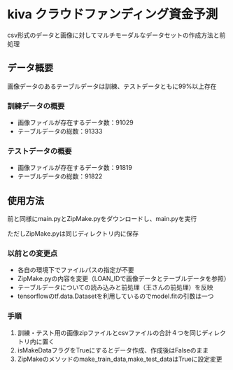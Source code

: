# kiva クラウドファンディング資金予測
csv形式のデータと画像に対してマルチモーダルなデータセットの作成方法と前処理

## データ概要
画像データのあるテーブルデータは訓練、テストデータともに99%以上存在

### 訓練データの概要
- 画像ファイルが存在するデータ数：91029
- テーブルデータの総数：91333
### テストデータの概要
- 画像ファイルが存在するデータ数：91819
- テーブルデータの総数：91822

## 使用方法
前と同様にmain.pyとZipMake.pyをダウンロードし、main.pyを実行

ただしZipMake.pyは同じディレクトリ内に保存


### 以前との変更点
- 各自の環境下でファイルパスの指定が不要
- ZipMake.pyの内容を変更（LOAN_IDで画像データとテーブルデータを参照）
- テーブルデータについての読み込みと前処理（王さんの前処理）を反映
- tensorflowのtf.data.Datasetを利用しているのでmodel.fitの引数は一つ

### 手順
1. 訓練・テスト用の画像zipファイルとcsvファイルの合計４つを同じディレクトリ内に置く
2. isMakeDataフラグをTrueにするとデータ作成、作成後はFalseのまま
3. ZipMakeのメソッドのmake_train_data,make_test_dataはTrueに設定変更
